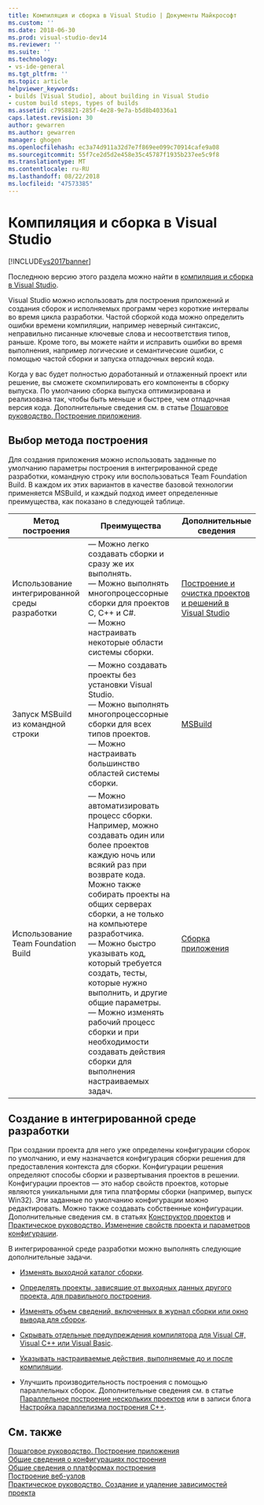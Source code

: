 ```yaml
---
title: Компиляция и сборка в Visual Studio | Документы Майкрософт
ms.custom: ''
ms.date: 2018-06-30
ms.prod: visual-studio-dev14
ms.reviewer: ''
ms.suite: ''
ms.technology:
- vs-ide-general
ms.tgt_pltfrm: ''
ms.topic: article
helpviewer_keywords:
- builds [Visual Studio], about building in Visual Studio
- custom build steps, types of builds
ms.assetid: c7958821-285f-4e28-9e7a-b5d8b40336a1
caps.latest.revision: 30
author: gewarren
ms.author: gewarren
manager: ghogen
ms.openlocfilehash: ec3a74d911a32d7e7f869ee099c70914cafe9a08
ms.sourcegitcommit: 55f7ce2d5d2e458e35c45787f1935b237ee5c9f8
ms.translationtype: MT
ms.contentlocale: ru-RU
ms.lasthandoff: 08/22/2018
ms.locfileid: "47573385"
---
```

# <a name="compiling-and-building-in-visual-studio"></a>Компиляция и сборка в Visual Studio
[!INCLUDE[vs2017banner](../includes/vs2017banner.md)]

Последнюю версию этого раздела можно найти в [компиляция и сборка в Visual Studio](https://docs.microsoft.com/visualstudio/ide/compiling-and-building-in-visual-studio).  
  
Visual Studio можно использовать для построения приложений и создания сборок и исполняемых программ через короткие интервалы во время цикла разработки. Частой сборкой кода можно определить ошибки времени компиляции, например неверный синтаксис, неправильно писанные ключевые слова и несоответствия типов, раньше. Кроме того, вы можете найти и исправить ошибки во время выполнения, например логические и семантические ошибки, с помощью частой сборки и запуска отладочных версий кода.  
  
 Когда у вас будет полностью доработанный и отлаженный проект или решение, вы сможете скомпилировать его компоненты в сборку выпуска. По умолчанию сборка выпуска оптимизирована и реализована так, чтобы быть меньше и быстрее, чем отладочная версия кода. Дополнительные сведения см. в статье [Пошаговое руководство. Построение приложения](../ide/walkthrough-building-an-application.md).  
  
## <a name="choosing-a-build-method"></a>Выбор метода построения  
 Для создания приложения можно использовать заданные по умолчанию параметры построения в интегрированной среде разработки, командную строку или воспользоваться Team Foundation Build. В каждом их этих вариантов в качестве базовой технологии применяется MSBuild, и каждый подход имеет определенные преимущества, как показано в следующей таблице.  
  
|Метод построения|Преимущества|Дополнительные сведения|  
|------------------|--------------|--------------------------|  
|Использование интегрированной среды разработки|— Можно легко создавать сборки и сразу же их выполнять.<br />— Можно выполнять многопроцессорные сборки для проектов C, C++ и C#.<br />— Можно настраивать некоторые области системы сборки.|[Построение и очистка проектов и решений в Visual Studio](../ide/building-and-cleaning-projects-and-solutions-in-visual-studio.md)|  
|Запуск MSBuild из командной строки|— Можно создавать проекты без установки Visual Studio.<br />— Можно выполнять многопроцессорные сборки для всех типов проектов.<br />— Можно настраивать большинство областей системы сборки.|[MSBuild](../msbuild/msbuild.md)|  
|Использование Team Foundation Build|— Можно автоматизировать процесс сборки. Например, можно создавать один или более проектов каждую ночь или всякий раз при возврате кода. Можно также собирать проекты на общих серверах сборки, а не только на компьютере разработчика.<br />— Можно быстро указывать код, который требуется создать, тесты, которые нужно выполнить, и другие общие параметры.<br />— Можно изменять рабочий процесс сборки и при необходимости создавать действия сборки для выполнения настраиваемых задач.|[Сборка приложения](http://msdn.microsoft.com/library/a971b0f9-7c28-479d-a37b-8fd7e27ef692)|  
  
## <a name="building-from-the-ide"></a>Создание в интегрированной среде разработки  
 При создании проекта для него уже определены конфигурации сборок по умолчанию, и ему назначается конфигурация сборки решения для предоставления контекста для сборки. Конфигурации решения определяют способы сборки и развертывания проектов в решении. Конфигурации проектов — это набор свойств проектов, которые являются уникальными для типа платформы сборки (например, выпуск Win32). Эти заданные по умолчанию конфигурации можно редактировать. Можно также создавать собственные конфигурации. Дополнительные сведения см. в статьях [Конструктор проектов](http://msdn.microsoft.com/en-us/898dd854-c98d-430c-ba1b-a913ce3c73d7) и [Практическое руководство. Изменение свойств проекта и параметров конфигурации](http://msdn.microsoft.com/en-us/e7184bc5-2f2b-4b4f-aa9a-3ecfcbc48b67).  
  
 В интегрированной среде разработки можно выполнять следующие дополнительные задачи.  
  
-   [Изменять выходной каталог сборки](../ide/how-to-change-the-build-output-directory.md).  
  
-   [Определять проекты, зависящие от выходных данных другого проекта, для правильного построения](../ide/how-to-create-and-remove-project-dependencies.md).  
  
-   [Изменять объем сведений, включенных в журнал сборки или окно вывода для сборок](../ide/how-to-view-save-and-configure-build-log-files.md).  
  
-   [Скрывать отдельные предупреждения компилятора для Visual C#, Visual C++ или Visual Basic](../ide/how-to-suppress-compiler-warnings.md).  
  
-   [Указывать настраиваемые действия, выполняемые до и после компиляции](../ide/specifying-custom-build-events-in-visual-studio.md).  
  
-   Улучшить производительность построения с помощью параллельных сборок. Дополнительные сведения см. в статье [Параллельное построение нескольких проектов](../msbuild/building-multiple-projects-in-parallel-with-msbuild.md) или в записи блога [Настройка параллелизма построения C++](http://blogs.msdn.com/b/msbuild/archive/2010/03/08/tuning-c-build-parallelism-in-vs2010.aspx).  
  
## <a name="see-also"></a>См. также  
 [Пошаговое руководство. Построение приложения](../ide/walkthrough-building-an-application.md)   
 [Общие сведения о конфигурациях построения](../ide/understanding-build-configurations.md)   
 [Общие сведения о платформах построения](../ide/understanding-build-platforms.md)   
 [Построение веб-узлов](http://msdn.microsoft.com/library/a9cbb88c-8fff-4c67-848b-98fbfd823193)   
 [Практическое руководство. Создание и удаление зависимостей проекта](../ide/how-to-create-and-remove-project-dependencies.md)



